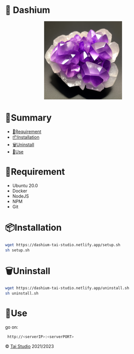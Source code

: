 # 💎 Dashium
<p style="text-align:center;">
    <img src="./modules/dashboard/react/public/logo512.png" width="50%" />
</p>

# 🧮Summary

- [🚧Requirement](#🚧requirement)
- [📦Installation](#📦installation)
- [🗑️Uninstall](#🗑️uninstall)
- [🚀Use](#🚀use)

# 🚧Requirement

- Ubuntu 20.0
- Docker
- NodeJS
- NPM
- Git

# 📦Installation

```bash
wget https://dashium-tai-studio.netlify.app/setup.sh
sh setup.sh
```

# 🗑️Uninstall

```bash
wget https://dashium-tai-studio.netlify.app/uninstall.sh
sh uninstall.sh
```

# 🚀Use

go on: 
```bash
 http://<serverIP>:<serverPORT>
 ```


© [Tai Studio](https://tai-studio.netlify.app) 2021/2023